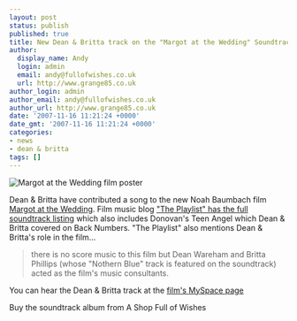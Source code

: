 ```yaml
---
layout: post
status: publish
published: true
title: New Dean & Britta track on the "Margot at the Wedding" Soundtrack
author:
  display_name: Andy
  login: admin
  email: andy@fullofwishes.co.uk
  url: http://www.grange85.co.uk
author_login: admin
author_email: andy@fullofwishes.co.uk
author_url: http://www.grange85.co.uk
date: '2007-11-16 11:21:24 +0000'
date_gmt: '2007-11-16 11:21:24 +0000'
categories:
- news
- dean & britta
tags: []
---
```

<div class="imagebox-a"><span class="removed_link" title="https://www.fullofwishes.co.uk/2007/11/16/new-dean-britta-track-on-the-margot-at-the-wedding-soundtrack/margot-at-the-wedding-film-poster/"><img src="https://www.fullofwishes.co.uk/wp/wp-content/uploads/2007/11/margot.thumbnail.jpg" alt='Margot at the Wedding film poster' /></span></div>
<p>Dean & Britta have contributed a song to the new Noah Baumbach film <a href="http://www.imdb.com/title/tt0757361/">Margot at the Wedding</a>. Film music blog <a href="http://theplaylist.blogspot.com/2007/10/margot-at-wedding-soundtrack-tracklist.html">"The Playlist" has the full soundtrack listing</a> which also includes Donovan's Teen Angel which Dean & Britta covered on Back Numbers. "The Playlist" also mentions Dean & Britta's role in the film...</p>
<blockquote><p>there is no score music to this film but Dean Wareham and Britta Phillips (whose "Nothern Blue" track is featured on the soundtrack) acted as the film's music consultants.</p></blockquote>
<p>You can hear the Dean & Britta track at the <a href="http://www.myspace.com/margotatthewedding">film's MySpace page</a></p>
<p><span class="removed_link" title="http://shop.fullofwishes.co.uk/us/B000WM7108">Buy the soundtrack album from A Shop Full of Wishes</span></p>
